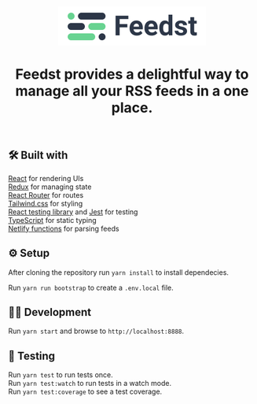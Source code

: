<br />

<p align="center">
    <img src="https://github.com/janneleppanen/feedst/raw/master/logo/feedst-logo.png?raw=true" alt="Feedst" width="300" />
</p>

<h1 align="center">Feedst provides a delightful way to manage all your RSS feeds in a one place.</h1>

<br />

## 🛠 Built with

[React](https://reactjs.org/) for rendering UIs  
[Redux](https://redux.js.org/) for managing state  
[React Router](https://reacttraining.com/react-router/) for routes  
[Tailwind.css](https://tailwindcss.com/) for styling  
[React testing library](https://testing-library.com/react) and [Jest](https://jestjs.io/) for testing  
[TypeScript](https://www.typescriptlang.org/) for static typing  
[Netlify functions](https://docs.netlify.com/functions/overview/) for parsing feeds

## ⚙️ Setup

After cloning the repository run `yarn install` to install dependecies.

Run `yarn run bootstrap` to create a `.env.local` file.

## 👨‍💻 Development

Run `yarn start` and browse to `http://localhost:8888`.

## 🧪 Testing

Run `yarn test` to run tests once.  
Run `yarn test:watch` to run tests in a watch mode.  
Run `yarn test:coverage` to see a test coverage.
